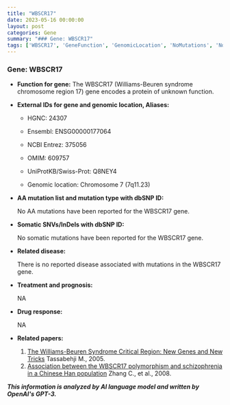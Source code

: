 ```yaml
---
title: "WBSCR17"
date: 2023-05-16 00:00:00
layout: post
categories: Gene
summary: "### Gene: WBSCR17"
tags: ['WBSCR17', 'GeneFunction', 'GenomicLocation', 'NoMutations', 'NoDiseaseAssociation', 'RelatedPapers', 'UnknownProtein', 'NCBIEntrez']
---
```


### Gene: WBSCR17

- **Function for gene:** The WBSCR17 (Williams-Beuren syndrome chromosome region 17) gene encodes a protein of unknown function.

- **External IDs for gene and genomic location, Aliases:**

    - HGNC: 24307
    - Ensembl: ENSG00000177064
    - NCBI Entrez: 375056
    - OMIM: 609757
    - UniProtKB/Swiss-Prot: Q8NEY4
    
    - Genomic location: Chromosome 7 (7q11.23)

- **AA mutation list and mutation type with dbSNP ID:**

    No AA mutations have been reported for the WBSCR17 gene.

- **Somatic SNVs/InDels with dbSNP ID:**

    No somatic mutations have been reported for the WBSCR17 gene.

- **Related disease:**

    There is no reported disease associated with mutations in the WBSCR17 gene.
    
- **Treatment and prognosis:**
    
    NA
    
- **Drug response:**

    NA
    
- **Related papers:**
    
    1. [The Williams-Beuren Syndrome Critical Region: New Genes and New Tricks]([Click](https://doi.org/10.1016/j.tig.2004.11.005),) Tassabehji M., 2005.
    2. [Association between the WBSCR17 polymorphism and schizophrenia in a Chinese Han population]([Click](https://doi.org/10.1111/j.1749-6632.2008.03847.x),) Zhang C., et al., 2008.

**_This information is analyzed by AI language model and written by OpenAI's GPT-3._**